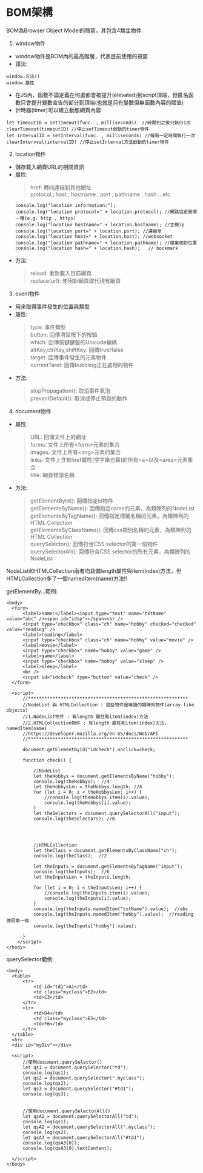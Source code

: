 # BOM架構
BOM為Browser Object Model的簡寫，其包含4類主物件:
1. window物件
  - window物件是BOM內的最高階層，代表目前使用的視窗
  - 語法:
  ```
  window.方法()
  window.屬性
  ```
  - 在JS內，函數不論定義在何處都會被提升(elevated)到script頂端，但匿名函數只會提升變數宣告的部分到頂端(也就是只有變數但無函數內容的賦值)
  - 計時器(timer)可以建立動態網頁內容
  ```
  let timeoutID = setTimeout(func. , milliseconds)  //時間到之後只執行1次
  clearTimeout(timeoutID) //停止setTimeout啟動的timer物件
  let intervalID = setInterval(func. , milliseconds) //每隔一定時間執行一次
  clearIntervval(intervalID) //停止setInterval方法啟動的timer物件
  ```
2. location物件
  - 儲存載入網頁URL的相關資訊
  - 屬性: 
    > href: 轉向連結到其他網址  
    > protocol , host , hostname , port , pathname , hash ...etc  
    ```
    console.log("location information:");
    console.log("location protocol=" + location.protocol); //網路協定是哪一種(e.g. http , https)
    console.log("location hostname=" + location.hostname); //主機ip
    console.log("location port=" + location.port); //連接阜 
    console.log("location host=" + location.host); //websocket
    console.log("location pathname=" + location.pathname); //檔案相對位置
    console.log("location hash=" + location.hash);   // bookmark    
    ```
  - 方法:
    > reload: 重新載入目前網頁  
    > replace(url): 使用新網頁取代現有網頁  
3. event物件
  - 用來取得事件發生的位置與類型
  - 屬性:
    > type: 事件類型  
    > button: 回傳滑鼠按下的按鈕  
    > which: 回傳按鍵鍵盤的Unicode編碼  
    > altKey,ctrlKey,shiftKey: 回傳true/false  
    > target: 回傳事件發生的元素物件  
    > currentTaret: 回傳bubbling正在處理的物件  
  - 方法:
    > stopPropagation(): 取消事件氣泡  
    > preventDefault(): 取消或停止預設的動作  
4. document物件
  - 屬性:
    > URL: 回傳文件上的網址  
    > forms: 文件上所有\<form\>元素的集合  
    > images: 文件上所有\<img\>元素的集合  
    > links: 文件上含有href屬性(空字串也算)的所有\<a\>以及\<area\>元素集合  
    > title: 網頁標頭名稱  
  - 方法:
    > getElementById(): 回傳指定id物件  
    > getElementsByName(): 回傳指定name的元素，為類陣列的NodeList  
    > getElementsByTagName(): 回傳指定標籤名稱的元素，為類陣列的HTML Collection  
    > getElementsByClassName(): 回傳css類別名稱的元素，為類陣列的HTML Collection  
    > querySelector(): 回傳符合CSS selector的第一個物件  
    > querySelectorAll(): 回傳符合CSS selector的所有元素，為類陣列的NodeList
  
  NodeList和HTMLCollection兩者均具備length屬性與item(index)方法，但HTMLCollection多了一個namedItem(name)方法!!  
  
  getElementBy...範例:  
  ```
  <body>
    <form>
        <label>name:</label><input type="text" name="txtName" value="abc" /><span id="idsp"></span><br />
        <input type="checkbox" class="ch" name="hobby" checked="checked" value="reading" />
        <label>reading</label>
        <input type="checkbox" class="ch" name="hobby" value="movie" />
        <label>movie</label>
        <input type="checkbox" name="hobby" value="game" />
        <label>game</label>
        <input type="checkbox" name="hobby" value="sleep" />
        <label>sleep</label>
        <br />
        <input id="idcheck" type="button" value="check" />
    </form>

    <script>
        //***********************************************************
        //NodeList 與 HTMLCollection : 這些物件是唯讀的類陣列物件(array-like objects)
        //1.NodeList物件 : 有length 屬性和item(index)方法
        //2.HTMLCollection物件 : 有length 屬性和item(index)方法，namedItem(name)
        //https://developer.mozilla.org/en-US/docs/Web/API
        //***********************************************************

        document.getElementById("idcheck").onclick=check;
        
        function check() {
            
            //NodeList
            let theHobbys = document.getElementsByName("hobby");
            console.log(theHobbys);  //4            
            let theHobbysLen = theHobbys.length; //4
            for (let i = 0; i < theHobbysLen; i++) {
                //console.log(theHobbys.item(i).value);
                console.log(theHobbys[i].value);
            }
            let theSelectors = document.querySelectorAll("input");
            console.log(theSelectors); //6
            


            
            //HTMLCollection
            let theClass = document.getElementsByClassName("ch");
            console.log(theClass);  //2
            
            let theInputs = document.getElementsByTagName("input");
            console.log(theInputs);  //6            
            let theInputsLen = theInputs.length;

            for (let i = 0; i < theInputsLen; i++) {
                //console.log(theInputs.item(i).value);
                console.log(theInputs[i].value);
            }
            console.log(theInputs.namedItem("txtName").value);  //abc
            console.log(theInputs.namedItem("hobby").value);  //reading 傳回第一個
            console.log(theInputs["hobby"].value);
            
        }
      </script>   
  </body>
  ```
  
  querySelector範例:
  ```
 <body>
    <table>
        <tr>
            <td id="td1">A1</td>
            <td class="myclass">B2</td>
            <td>C3</td>
        </tr>
        <tr>
            <td>D4</td>
            <td class="myclass">E5</td>
            <td>F6</td>
        </tr>
    </table>
    <hr>
    <div id="myDiv"></div>

    <script>
        //使用document.querySelector()
        let qs1 = document.querySelector("td");
        console.log(qs1);
        let qs2 = document.querySelector(".myclass");
        console.log(qs2);
        let qs3 = document.querySelector("#td1");
        console.log(qs3);


        //使用document.querySelectorAll()
        let qsA1 = document.querySelectorAll("td");
        console.log(qs1);
        let qsA2 = document.querySelectorAll(".myclass");
        console.log(qs2);
        let qsA3 = document.querySelectorAll("#td1");
        console.log(qsA3[0]);
        console.log(qsA3[0].textContent);

    </script>
</body>
  ```

